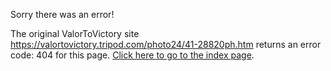 

Sorry there was an error!

The original ValorToVictory site https://valortovictory.tripod.com/photo24/41-28820ph.htm returns an error code: 404 for this page. [Click here to go to the index page](../index.md).